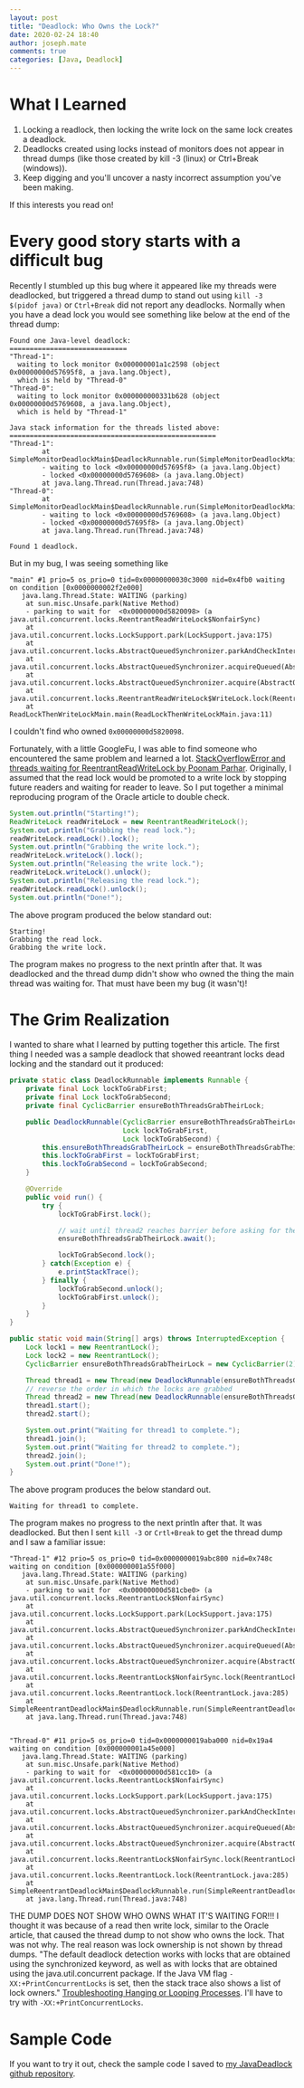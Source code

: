 ```yaml
---
layout: post
title: "Deadlock: Who Owns the Lock?"
date: 2020-02-24 18:40
author: joseph.mate
comments: true
categories: [Java, Deadlock]
---
```


# What I Learned
1. Locking a readlock, then locking the write lock on the same lock creates a deadlock. 
2. Deadlocks created using locks instead of monitors does not appear in thread dumps (like those created by kill -3 (linux) or Ctrl+Break (windows)).
3. Keep digging and you'll uncover a nasty incorrect assumption you've been making.

If this interests you read on!

# Every good story starts with a difficult bug
Recently I stumbled up this bug where it appeared like my threads were deadlocked, but triggered a thread dump to stand out using `kill -3 $(pidof java)` or `Ctrl+Break` did not report any deadlocks. Normally when you have a dead lock you would see something like below at the end of the thread dump:
```
Found one Java-level deadlock:
=============================
"Thread-1":
  waiting to lock monitor 0x000000001a1c2598 (object 0x00000000d57695f8, a java.lang.Object),
  which is held by "Thread-0"
"Thread-0":
  waiting to lock monitor 0x000000000331b628 (object 0x00000000d5769608, a java.lang.Object),
  which is held by "Thread-1"

Java stack information for the threads listed above:
===================================================
"Thread-1":
        at SimpleMonitorDeadlockMain$DeadlockRunnable.run(SimpleMonitorDeadlockMain.java:25)
        - waiting to lock <0x00000000d57695f8> (a java.lang.Object)
        - locked <0x00000000d5769608> (a java.lang.Object)
        at java.lang.Thread.run(Thread.java:748)
"Thread-0":
        at SimpleMonitorDeadlockMain$DeadlockRunnable.run(SimpleMonitorDeadlockMain.java:25)
        - waiting to lock <0x00000000d5769608> (a java.lang.Object)
        - locked <0x00000000d57695f8> (a java.lang.Object)
        at java.lang.Thread.run(Thread.java:748)

Found 1 deadlock.
```

But in my bug, I was seeing something like
```
"main" #1 prio=5 os_prio=0 tid=0x00000000030c3000 nid=0x4fb0 waiting on condition [0x0000000002f2e000]
   java.lang.Thread.State: WAITING (parking)
	at sun.misc.Unsafe.park(Native Method)
	- parking to wait for  <0x00000000d5820098> (a java.util.concurrent.locks.ReentrantReadWriteLock$NonfairSync)
	at java.util.concurrent.locks.LockSupport.park(LockSupport.java:175)
	at java.util.concurrent.locks.AbstractQueuedSynchronizer.parkAndCheckInterrupt(AbstractQueuedSynchronizer.java:836)
	at java.util.concurrent.locks.AbstractQueuedSynchronizer.acquireQueued(AbstractQueuedSynchronizer.java:870)
	at java.util.concurrent.locks.AbstractQueuedSynchronizer.acquire(AbstractQueuedSynchronizer.java:1199)
	at java.util.concurrent.locks.ReentrantReadWriteLock$WriteLock.lock(ReentrantReadWriteLock.java:943)
	at ReadLockThenWriteLockMain.main(ReadLockThenWriteLockMain.java:11)
```
I couldn't find who owned `0x00000000d5820098`.

Fortunately, with a little GoogleFu, I was able to find someone who encountered the same problem and learned a lot.
[StackOverflowError and threads waiting for ReentrantReadWriteLock by Poonam Parhar](https://blogs.oracle.com/poonam/stackoverflowerror-and-threads-waiting-for-reentrantreadwritelock).
Originally, I assumed that the read lock would be promoted to a write lock by stopping future readers and waiting for reader to leave.
So I put together a minimal reproducing program of the Oracle article to double check.
```java
System.out.println("Starting!");
ReadWriteLock readWriteLock = new ReentrantReadWriteLock();
System.out.println("Grabbing the read lock.");
readWriteLock.readLock().lock();
System.out.println("Grabbing the write lock.");
readWriteLock.writeLock().lock();
System.out.println("Releasing the write lock.");
readWriteLock.writeLock().unlock();
System.out.println("Releasing the read lock.");
readWriteLock.readLock().unlock();
System.out.println("Done!");
```

The above program produced the below standard out:
```
Starting!
Grabbing the read lock.
Grabbing the write lock.
```
The program makes no progress to the next println after that. It was deadlocked and the thread dump didn't show who owned the thing the main thread was waiting for. That must have been my bug (it wasn't)!

# The Grim Realization
I wanted to share what I learned by putting together this article. The first thing I needed was a sample deadlock that showed reeantrant locks dead locking and the standard out it produced:

```java
private static class DeadlockRunnable implements Runnable {
    private final Lock lockToGrabFirst;
    private final Lock lockToGrabSecond;
    private final CyclicBarrier ensureBothThreadsGrabTheirLock;

    public DeadlockRunnable(CyclicBarrier ensureBothThreadsGrabTheirLock,
                            Lock lockToGrabFirst,
                            Lock lockToGrabSecond) {
        this.ensureBothThreadsGrabTheirLock = ensureBothThreadsGrabTheirLock;
        this.lockToGrabFirst = lockToGrabFirst;
        this.lockToGrabSecond = lockToGrabSecond;
    }

    @Override
    public void run() {
        try {
            lockToGrabFirst.lock();

            // wait until thread2 reaches barrier before asking for the next lock
            ensureBothThreadsGrabTheirLock.await();

            lockToGrabSecond.lock();
        } catch(Exception e) {
            e.printStackTrace();
        } finally {
            lockToGrabSecond.unlock();
            lockToGrabFirst.unlock();
        }
    }
}

public static void main(String[] args) throws InterruptedException {
    Lock lock1 = new ReentrantLock();
    Lock lock2 = new ReentrantLock();
    CyclicBarrier ensureBothThreadsGrabTheirLock = new CyclicBarrier(2);

    Thread thread1 = new Thread(new DeadlockRunnable(ensureBothThreadsGrabTheirLock, lock1, lock2));
    // reverse the order in which the locks are grabbed
    Thread thread2 = new Thread(new DeadlockRunnable(ensureBothThreadsGrabTheirLock, lock2, lock1));
    thread1.start();
    thread2.start();

    System.out.print("Waiting for thread1 to complete.");
    thread1.join();
    System.out.print("Waiting for thread2 to complete.");
    thread2.join();
    System.out.print("Done!");
}
```

The above program produces the below standard out.
```
Waiting for thread1 to complete.
```
The program makes no progress to the next println after that. It was deadlocked.
But then I sent `kill -3` or `Crtl+Break` to get the thread dump and I saw a familiar issue:
```
"Thread-1" #12 prio=5 os_prio=0 tid=0x0000000019abc800 nid=0x748c waiting on condition [0x000000001a55f000]
   java.lang.Thread.State: WAITING (parking)
	at sun.misc.Unsafe.park(Native Method)
	- parking to wait for  <0x00000000d581cbe0> (a java.util.concurrent.locks.ReentrantLock$NonfairSync)
	at java.util.concurrent.locks.LockSupport.park(LockSupport.java:175)
	at java.util.concurrent.locks.AbstractQueuedSynchronizer.parkAndCheckInterrupt(AbstractQueuedSynchronizer.java:836)
	at java.util.concurrent.locks.AbstractQueuedSynchronizer.acquireQueued(AbstractQueuedSynchronizer.java:870)
	at java.util.concurrent.locks.AbstractQueuedSynchronizer.acquire(AbstractQueuedSynchronizer.java:1199)
	at java.util.concurrent.locks.ReentrantLock$NonfairSync.lock(ReentrantLock.java:209)
	at java.util.concurrent.locks.ReentrantLock.lock(ReentrantLock.java:285)
	at SimpleReentrantDeadlockMain$DeadlockRunnable.run(SimpleReentrantDeadlockMain.java:27)
	at java.lang.Thread.run(Thread.java:748)


"Thread-0" #11 prio=5 os_prio=0 tid=0x0000000019aba000 nid=0x19a4 waiting on condition [0x000000001a45e000]
   java.lang.Thread.State: WAITING (parking)
	at sun.misc.Unsafe.park(Native Method)
	- parking to wait for  <0x00000000d581cc10> (a java.util.concurrent.locks.ReentrantLock$NonfairSync)
	at java.util.concurrent.locks.LockSupport.park(LockSupport.java:175)
	at java.util.concurrent.locks.AbstractQueuedSynchronizer.parkAndCheckInterrupt(AbstractQueuedSynchronizer.java:836)
	at java.util.concurrent.locks.AbstractQueuedSynchronizer.acquireQueued(AbstractQueuedSynchronizer.java:870)
	at java.util.concurrent.locks.AbstractQueuedSynchronizer.acquire(AbstractQueuedSynchronizer.java:1199)
	at java.util.concurrent.locks.ReentrantLock$NonfairSync.lock(ReentrantLock.java:209)
	at java.util.concurrent.locks.ReentrantLock.lock(ReentrantLock.java:285)
	at SimpleReentrantDeadlockMain$DeadlockRunnable.run(SimpleReentrantDeadlockMain.java:27)
	at java.lang.Thread.run(Thread.java:748)
```
THE DUMP DOES NOT SHOW WHO OWNS WHAT IT'S WAITING FOR!!!
I thought it was because of a read then write lock, similar to the Oracle article, that caused the thread dump to not show who owns the lock.
That was not why.
The real reason was lock ownership is not shown by thread dumps.
"The default deadlock detection works with locks that are obtained using the synchronized keyword, as well as with locks that are obtained using the java.util.concurrent package. If the Java VM flag `-XX:+PrintConcurrentLocks` is set, then the stack trace also shows a list of lock owners." [Troubleshooting Hanging or Looping Processes](https://docs.oracle.com/javase/7/docs/webnotes/tsg/TSG-VM/html/hangloop.html).
I'll have to try with `-XX:+PrintConcurrentLocks`.

# Sample Code
If you want to try it out, check the sample code I saved to [my JavaDeadlock github repository](https://github.com/josephmate/JavaDeadlocks).
